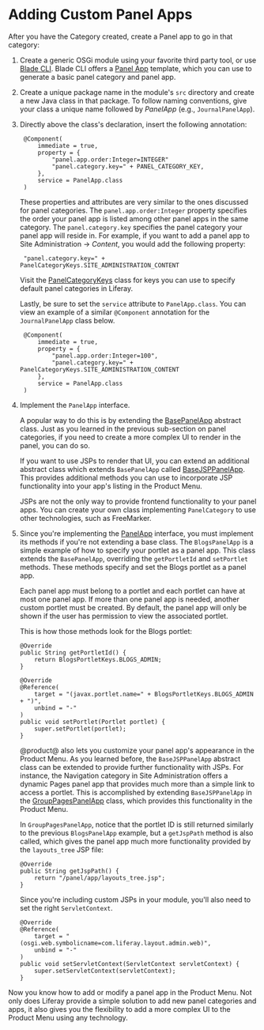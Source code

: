 # Adding Custom Panel Apps [](id=adding-custom-panel-apps)

After you have the Category created, create a Panel app to go in that 
category:

1. Create a generic OSGi module using your favorite third party tool, or use
   [Blade CLI](/develop/tutorials/-/knowledge_base/7-0/blade-cli). Blade CLI
   offers a
   [Panel App](/develop/reference/-/knowledge_base/7-0/panel-app-template)
   template, which you can use to generate a basic panel category and panel app.

2. Create a unique package name in the module's `src` directory and create a
   new Java class in that package. To follow naming conventions, give your class
   a unique name followed by *PanelApp* (e.g., `JournalPanelApp`).

3. Directly above the class's declaration, insert the following annotation:

        @Component(
            immediate = true,
            property = {
                "panel.app.order:Integer=INTEGER"
                "panel.category.key=" + PANEL_CATEGORY_KEY,
            },
            service = PanelApp.class
        )

    These properties and attributes are very similar to the ones discussed for
    panel categories. The `panel.app.order:Integer` property specifies the order
    your panel app is listed among other panel apps in the same category. The
    `panel.category.key` specifies the panel category your panel app will reside
    in. For example, if you want to add a panel app to Site Administration
    &rarr; *Content*, you would add the following property:

        "panel.category.key=" + PanelCategoryKeys.SITE_ADMINISTRATION_CONTENT

    Visit the
    [PanelCategoryKeys](@app-ref@/web-experience/latest/javadocs/com/liferay/application/list/constants/PanelCategoryKeys.html)
    class for keys you can use to specify default panel categories in Liferay.

    Lastly, be sure to set the `service` attribute to `PanelApp.class`. You can
    view an example of a similar `@Component` annotation for the
    `JournalPanelApp` class below.

        @Component(
            immediate = true,
            property = {
                "panel.app.order:Integer=100",
                "panel.category.key=" + PanelCategoryKeys.SITE_ADMINISTRATION_CONTENT
            },
            service = PanelApp.class
        )

4.  Implement the `PanelApp` interface.

    A popular way to do this is by extending the [BasePanelApp](@app-ref@/web-experience/latest/javadocs/com/liferay/application/list/BasePanelApp.html)
    abstract class. Just as you learned in the previous sub-section on panel
    categories, if you need to create a more complex UI to render in the panel, 
    you can do so.
    
    If you want to use JSPs to render that UI, you can extend an 
    additional abstract class which extends `BasePanelApp` called  [BaseJSPPanelApp](@app-ref@/web-experience/latest/javadocs/com/liferay/application/list/BaseJSPPanelApp.html).
    This provides additional methods you can use to incorporate JSP 
    functionality into your app's listing in the Product Menu. 

    JSPs are not the only way to provide frontend functionality to your panel
    apps. You can create your own class implementing `PanelCategory` to use 
    other technologies, such as FreeMarker.

5.  Since you're implementing the [PanelApp](@app-ref@/web-experience/latest/javadocs/com/liferay/application/list/PanelApp.html)
    interface, you must implement its methods if you're not extending a base 
    class. The `BlogsPanelApp` is a simple example of how to specify your 
    portlet as a panel app. This class extends the `BasePanelApp`, overriding 
    the `getPortletId` and `setPortlet` methods. These methods specify and set 
    the Blogs portlet as a panel app. 

    Each panel app must belong to a portlet and each portlet can have at most 
    one panel app. If more than one panel app is needed, another custom portlet 
    must be created. By default, the panel app will only be shown if the user 
    has permission to view the associated portlet.

    This is how those methods look for the Blogs portlet:

        @Override
        public String getPortletId() {
            return BlogsPortletKeys.BLOGS_ADMIN;
        }

        @Override
        @Reference(
            target = "(javax.portlet.name=" + BlogsPortletKeys.BLOGS_ADMIN + ")",
            unbind = "-"
        )
        public void setPortlet(Portlet portlet) {
            super.setPortlet(portlet);
        }

    @product@ also lets you customize your panel app's appearance in the 
    Product Menu. As you learned before, the `BaseJSPPanelApp` abstract class 
    can be extended to provide further functionality with JSPs. For instance, 
    the Navigation category in Site Administration offers a dynamic Pages panel 
    app that provides much more than a simple link to access a portlet. This is
    accomplished by extending `BaseJSPPanelApp` in the [GroupPagesPanelApp](@app-ref@/web-experience/latest/javadocs/com/liferay/layout/admin/web/internal/application/list/GroupPagesPanelApp.html)
    class, which provides this functionality in the Product Menu.

    In `GroupPagesPanelApp`, notice that the portlet ID is still returned
    similarly to the previous `BlogsPanelApp` example, but a `getJspPath` method
    is also called, which gives the panel app much more functionality provided
    by the `layouts_tree` JSP file:

        @Override
        public String getJspPath() {
            return "/panel/app/layouts_tree.jsp";
        }

    Since you're including custom JSPs in your module, you'll also need to set
    the right `ServletContext`.

        @Override
        @Reference(
            target = "(osgi.web.symbolicname=com.liferay.layout.admin.web)",
            unbind = "-"
        )
        public void setServletContext(ServletContext servletContext) {
            super.setServletContext(servletContext);
        }

Now you know how to add or modify a panel app in the Product Menu. Not only does
Liferay provide a simple solution to add new panel categories and apps, it also
gives you the flexibility to add a more complex UI to the Product Menu using
any technology.
